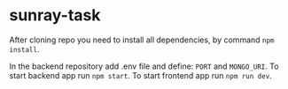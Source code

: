 # sunray-task

After cloning repo you need to install all dependencies, by command `npm install`.

In the backend repository add .env file and define: `PORT` and `MONGO_URI`.
To start backend app run `npm start`.
To start frontend app run `npm run dev`.
